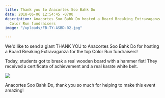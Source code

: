 ```yaml
---
title: Thank you to Anacortes Soo Bahk Do
date: 2018-06-06 12:54:45 -0700
description: Anacortes Soo Bahk Do hosted a Board Breaking Extravaganza for the top
  Color Run fundraisers
image: "/uploads/FB-TY-ASBD-02.jpg"

---
```

We'd like to send a giant THANK YOU to Anacortes Soo Bahk Do for hosting a Board Breaking Extravaganza for the top Color Run fundraisers!

Today, students got to break a real wooden board with a hammer fist! They received a certificate of achievement and a real karate white belt. 

![](/uploads/FB-TY-ASBD-01.jpg)

Anacortes Soo Bahk Do, thank you so much for helping to make this event amazing!